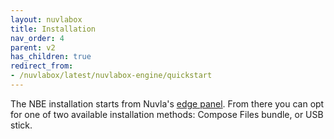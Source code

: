 ```yaml
---
layout: nuvlabox
title: Installation
nav_order: 4
parent: v2
has_children: true
redirect_from:
- /nuvlabox/latest/nuvlabox-engine/quickstart
---
```


The NBE installation starts from Nuvla's [edge panel](https://nuvla.io/ui/edge). From there you can opt for one of two available installation methods: Compose Files bundle, or USB stick.
